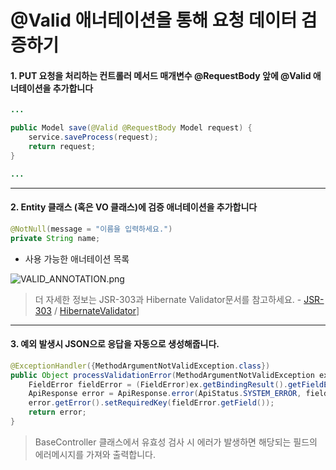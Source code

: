 # @Valid 애너테이션을 통해 요청 데이터 검증하기

#### 1. PUT 요청을 처리하는 컨트롤러 메서드 매개변수 @RequestBody 앞에 @Valid 애너테이션을 추가합니다
```java
... 

public Model save(@Valid @RequestBody Model request) {
    service.saveProcess(request);
    return request;
}

...
```

---

#### 2. Entity 클래스 (혹은 VO 클래스)에 검증 애너테이션을 추가합니다
```java
@NotNull(message = "이름을 입력하세요.")
private String name;
```
- 사용 가능한 애너테이션 목록

![VALID_ANNOTATION.png](https://raw.githubusercontent.com/axboot/ax-boot-document/master/assets/VALID_ANNOTATION.png)

>더 자세한 정보는 JSR-303과 Hibernate Validator문서를 참고하세요. - [JSR-303](https://jcp.org/en/jsr/detail?id=303) / [HibernateValidator](http://hibernate.org/validator/)]
---

#### 3. 예외 발생시 JSON으로 응답을 자동으로 생성해줍니다.
```java
@ExceptionHandler({MethodArgumentNotValidException.class})
public Object processValidationError(MethodArgumentNotValidException ex) {
    FieldError fieldError = (FieldError)ex.getBindingResult().getFieldErrors().get(0);
    ApiResponse error = ApiResponse.error(ApiStatus.SYSTEM_ERROR, fieldError.getDefaultMessage());
    error.getError().setRequiredKey(fieldError.getField());
    return error;
}
```
>BaseController 클래스에서 유효성 검사 시 에러가 발생하면 해당되는 필드의 에러메시지를 가져와 출력합니다.